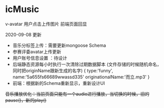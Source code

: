# icMusic

v-avatar    用户点击上传图片
            前端页面回显
            


2020-09-08 更新
* 音乐分标签上传：需要更新mongoose Schema
* 参赛评委avatar上传更新
* 用户账号信息设置 ：待设计
* 后端静态资源每小时执行一次清除过期数据脚本
        (文件存储的时候随机命名，同时把originName跟新生成的名字)
        {
            type:'funny',
            name:'5a655fs66689wwassd335'
            originationalName:'而立.mp3'
        }
* 前端：根据新的Schema重新显示，重新设计UI
 

~~音乐播放优化：当前页面只能有一个audio进行播放，当切换的时候，旧的pause()，新的play()~~
    

            